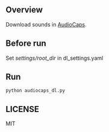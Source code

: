 ## Overview
Download sounds in [AudioCaps](https://audiocaps.github.io/).

## Before run
Set *settings/root_dir* in dl_settings.yaml
## Run
```
python audiocaps_dl.py
```

## LICENSE
MIT


